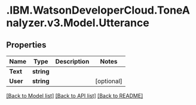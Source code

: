 # .IBM.WatsonDeveloperCloud.ToneAnalyzer.v3.Model.Utterance
## Properties

Name | Type | Description | Notes
------------ | ------------- | ------------- | -------------
**Text** | **string** |  | 
**User** | **string** |  | [optional] 

[[Back to Model list]](../README.md#documentation-for-models) [[Back to API list]](../README.md#documentation-for-api-endpoints) [[Back to README]](../README.md)


